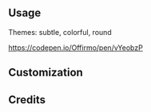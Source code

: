 

## Usage

Themes: subtle, colorful, round

https://codepen.io/Offirmo/pen/vYeobzP



## Customization



## Credits
